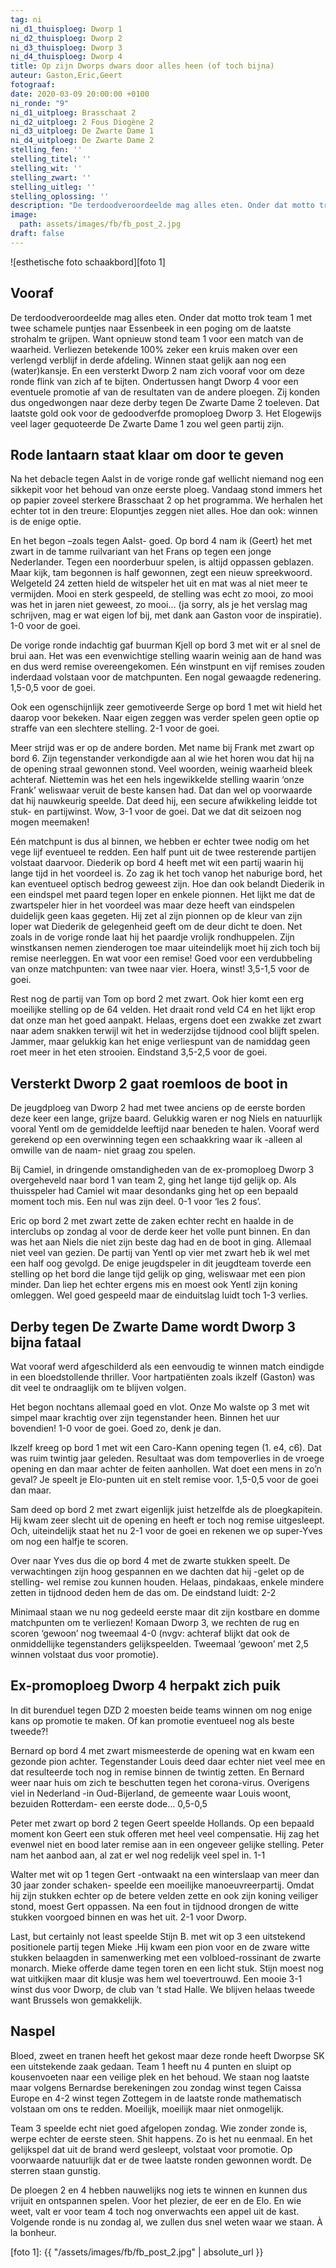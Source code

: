 ```yaml
---
tag: ni
ni_d1_thuisploeg: Dworp 1
ni_d2_thuisploeg: Dworp 2
ni_d3_thuisploeg: Dworp 3
ni_d4_thuisploeg: Dworp 4
title: Op zijn Dworps dwars door alles heen (of toch bijna)
auteur: Gaston,Eric,Geert
fotograaf: 
date: 2020-03-09 20:00:00 +0100
ni_ronde: "9"
ni_d1_uitploeg: Brasschaat 2
ni_d2_uitploeg: 2 Fous Diogène 2
ni_d3_uitploeg: De Zwarte Dame 1
ni_d4_uitploeg: De Zwarte Dame 2
stelling_fen: ''
stelling_titel: ''
stelling_wit: ''
stelling_zwart: ''
stelling_uitleg: ''
stelling_oplossing: ''
description: "De terdoodveroordeelde mag alles eten. Onder dat motto trok team 1 met twee schamele puntjes naar Essenbeek in een poging om de laatste strohalm te grijpen."
image:
  path: assets/images/fb/fb_post_2.jpg
draft: false
---
```

![esthetische foto  schaakbord][foto 1]

## Vooraf

De terdoodveroordeelde mag alles eten. Onder dat motto trok team 1 met twee schamele puntjes naar Essenbeek in een poging om de laatste strohalm te grijpen. Want opnieuw stond team 1 voor een match van de waarheid. Verliezen betekende 100% zeker een kruis maken over een verlengd verblijf in derde afdeling. Winnen staat gelijk aan nog een (water)kansje. En een versterkt Dworp 2 nam zich vooraf voor om deze ronde flink van zich af te bijten. Ondertussen hangt Dworp 4 voor een eventuele promotie af van de resultaten van de andere ploegen. Zij konden dus ongedwongen naar deze derby tegen De Zwarte Dame 2 toeleven. Dat laatste gold ook voor de gedoodverfde promoploeg Dworp 3. Het Elogewijs veel lager gequoteerde De Zwarte Dame 1 zou wel geen partij zijn.<!--more-->

## Rode lantaarn staat klaar om door te geven

Na het debacle tegen Aalst in de vorige ronde gaf wellicht niemand nog een sikkepit voor het behoud van onze eerste ploeg. Vandaag stond immers het op papier zoveel sterkere Brasschaat 2 op het programma. We herhalen het echter tot in den treure: Elopuntjes zeggen niet alles. Hoe dan ook: winnen is de enige optie.

En het begon –zoals tegen Aalst- goed. Op bord 4 nam ik (Geert) het met zwart in de tamme ruilvariant van het Frans op tegen een jonge Nederlander. Tegen een noorderbuur spelen, is altijd oppassen geblazen. Maar kijk, tam begonnen is half gewonnen, zegt een nieuw spreekwoord. Welgeteld 24 zetten hield de witspeler het uit en mat was al niet meer te vermijden. Mooi en sterk gespeeld, de stelling was echt zo mooi, zo mooi was het in jaren niet geweest, zo mooi… (ja sorry, als je het verslag mag schrijven, mag er wat eigen lof bij, met dank aan Gaston voor de inspiratie). 1-0 voor de goei.

De vorige ronde indachtig gaf buurman Kjell op bord 3 met wit er al snel de brui aan. Het was een evenwichtige stelling waarin weinig aan de hand was en dus werd remise overeengekomen. Eén winstpunt en vijf remises zouden inderdaad volstaan voor de matchpunten. Een nogal gewaagde redenering. 1,5-0,5 voor de goei.

Ook een ogenschijnlijk zeer gemotiveerde Serge op bord 1 met wit hield het daarop voor bekeken. Naar eigen zeggen was verder spelen geen optie op straffe van een slechtere stelling. 2-1 voor de goei.

Meer strijd was er op de andere borden. Met name bij Frank met zwart op bord 6. Zijn tegenstander verkondigde aan al wie het horen wou dat hij na de opening straal gewonnen stond. Veel woorden, weinig waarheid bleek achteraf. Niettemin was het een hels ingewikkelde stelling waarin ‘onze Frank’ weliswaar veruit de beste kansen had. Dat dan wel op voorwaarde dat hij nauwkeurig speelde. Dat deed hij, een secure afwikkeling leidde tot stuk- en partijwinst. Wow, 3-1 voor de goei. Dat we dat dit seizoen nog mogen meemaken!

Eén matchpunt is dus al binnen, we hebben er echter twee nodig om het vege lijf eventueel te redden. Een half punt uit de twee resterende partijen volstaat daarvoor. Diederik op bord 4 heeft met wit een partij waarin hij lange tijd in het voordeel is. Zo zag ik het toch vanop het naburige bord, het kan eventueel optisch bedrog geweest zijn. Hoe dan ook belandt Diederik in een eindspel met paard tegen loper en enkele pionnen. Het lijkt me dat de zwartspeler hier in het voordeel was maar deze heeft van eindspelen duidelijk geen kaas gegeten. Hij zet al zijn pionnen op de kleur van zijn loper wat Diederik de gelegenheid geeft om de deur dicht te doen. Net zoals in de vorige ronde laat hij het paardje vrolijk rondhuppelen. Zijn winstkansen nemen zienderogen toe maar uiteindelijk moet hij zich toch bij remise neerleggen. En wat voor een remise! Goed voor een verdubbeling van onze matchpunten: van twee naar vier. Hoera, winst! 3,5-1,5 voor de goei.

Rest nog de partij van Tom op bord 2 met zwart. Ook hier komt een erg moeilijke stelling op de 64 velden. Het draait rond veld C4 en het lijkt erop dat onze man het goed aanpakt. Helaas, ergens doet een zwakke zet zwart naar adem snakken terwijl wit het in wederzijdse tijdnood cool blijft spelen. Jammer, maar gelukkig kan het enige verliespunt van de namiddag geen roet meer in het eten strooien. Eindstand 3,5-2,5 voor de goei.

## Versterkt Dworp 2 gaat roemloos de boot in

De jeugdploeg van Dworp 2 had met twee anciens op de eerste borden deze keer een lange, grijze baard. Gelukkig waren er nog Niels en natuurlijk vooral Yentl om de gemiddelde leeftijd naar beneden te halen. Vooraf werd gerekend op een overwinning tegen een schaakkring waar ik -alleen al omwille van de naam- niet graag zou spelen.

Bij Camiel, in dringende omstandigheden van de ex-promoploeg Dworp 3 overgeheveld naar bord 1 van team 2, ging het lange tijd gelijk op. Als thuisspeler had Camiel wit maar desondanks ging het op een bepaald moment toch mis. Een nul was zijn deel. 0-1 voor ‘les 2 fous’.

Eric op bord 2 met zwart zette de zaken echter recht en haalde in de interclubs op zondag al voor de derde keer het volle punt binnen. En dan was het aan Niels die niet zijn beste dag had en de boot in ging. Allemaal niet veel van gezien. De partij van Yentl op vier met zwart heb ik wel met een half oog gevolgd. De enige jeugdspeler in dit jeugdteam toverde een stelling op het bord die lange tijd gelijk op ging, weliswaar met een pion minder. Dan liep het echter ergens mis en moest ook Yentl zijn koning omleggen. Wel goed gespeeld maar de einduitslag luidt toch 1-3 verlies.

## Derby tegen De Zwarte Dame wordt Dworp 3 bijna fataal

Wat vooraf werd afgeschilderd als een eenvoudig te winnen match eindigde in een bloedstollende thriller. Voor hartpatiënten zoals ikzelf (Gaston) was dit veel te ondraaglijk om te blijven volgen.

Het begon nochtans allemaal goed en vlot. Onze Mo walste op 3 met wit simpel maar krachtig over zijn tegenstander heen. Binnen het uur bovendien! 1-0 voor de goei. Goed zo, denk je dan.

Ikzelf kreeg op bord 1 met wit een Caro-Kann opening tegen (1. e4, c6). Dat was ruim twintig jaar geleden. Resultaat was dom tempoverlies in de vroege opening en dan maar achter de feiten aanhollen. Wat doet een mens in zo’n geval? Je speelt je Elo-punten uit en stelt remise voor. 1,5-0,5 voor de goei dan maar.

Sam deed op bord 2 met zwart eigenlijk juist hetzelfde als de ploegkapitein. Hij kwam zeer slecht uit de opening en heeft er toch nog remise uitgesleept. Och, uiteindelijk staat het nu 2-1 voor de goei en rekenen we op super-Yves om nog een halfje te scoren.

Over naar Yves dus die op bord 4 met de zwarte stukken speelt. De verwachtingen zijn hoog gespannen en we dachten dat hij -gelet op de stelling- wel remise zou kunnen houden. Helaas, pindakaas, enkele mindere zetten in tijdnood deden hem de das om. De eindstand luidt: 2-2

Minimaal staan we nu nog gedeeld eerste maar dit zijn kostbare en domme matchpunten om te verliezen! Komaan Dworp 3, we rechten de rug en scoren ‘gewoon’ nog tweemaal 4-0 (nvgv: achteraf blijkt dat ook de onmiddellijke tegenstanders gelijkspeelden. Tweemaal ‘gewoon’ met 2,5 winnen volstaat dus voor promotie).

## Ex-promoploeg Dworp 4 herpakt zich puik

In dit burenduel tegen DZD 2 moesten beide teams winnen om nog enige kans op promotie te maken. Of kan promotie eventueel nog als beste tweede?!

Bernard op bord 4 met zwart mismeesterde de opening wat en kwam een gezonde pion achter. Tegenstander Louis deed daar echter niet veel mee en dat resulteerde toch nog in remise binnen de twintig zetten. En Bernard weer naar huis om zich te beschutten tegen het corona-virus. Overigens viel in Nederland -in Oud-Bijerland, de gemeente waar Louis woont, bezuiden Rotterdam- een eerste dode... 0,5-0,5

Peter met zwart op bord 2 tegen Geert speelde Hollands. Op een bepaald moment kon Geert een stuk offeren met heel veel compensatie. Hij zag het evenwel niet en bood later remise aan in een ongeveer gelijke stelling. Peter nam het aanbod aan, al zat er wel nog redelijk veel spel in. 1-1

Walter met wit op 1 tegen Gert -ontwaakt na een winterslaap van meer dan 30 jaar zonder schaken- speelde een moeilijke manoeuvreerpartij. Omdat hij zijn stukken echter op de betere velden zette en ook zijn koning veiliger stond, moest Gert oppassen. Na een fout in tijdnood drongen de witte stukken voorgoed binnen en was het uit. 2-1 voor Dworp.

Last, but certainly not least speelde Stijn B. met wit op 3 een uitstekend positionele partij tegen Mieke .Hij kwam een pion voor en de zware witte stukken belaagden in samenwerking met een volbloed-rossinant de zwarte monarch. Mieke offerde dame tegen toren en een licht stuk. Stijn moest nog wat uitkijken maar dit klusje was hem wel toevertrouwd. Een mooie 3-1 winst dus voor Dworp, de club van ’t stad Halle. We blijven helaas tweede want Brussels won gemakkelijk.

## Naspel

Bloed, zweet en tranen heeft het gekost maar deze ronde heeft Dworpse SK een uitstekende zaak gedaan. Team 1 heeft nu 4 punten en sluipt op kousenvoeten naar een veilige plek en het behoud. We staan nog laatste maar volgens Bernardse berekeningen zou zondag winst tegen Caissa Europe en 4-2 winst tegen Zottegem in de laatste ronde mathematisch volstaan om ons te redden. Moeilijk, moeilijk maar niet onmogelijk.

Team 3 speelde echt niet goed afgelopen zondag. Wie zonder zonde is, werpe echter de eerste steen. Shit happens. Zo is het nu eenmaal. En het gelijkspel dat uit de brand werd gesleept, volstaat voor promotie. Op voorwaarde natuurlijk dat er de twee laatste ronden gewonnen wordt. De sterren staan gunstig.

De ploegen 2 en 4 hebben nauwelijks nog iets te winnen en kunnen dus vrijuit en ontspannen spelen. Voor het plezier, de eer en de Elo. En wie weet, valt er voor team 4 toch nog onverwachts een appel uit de kast. Volgende ronde is nu zondag al, we zullen dus snel weten waar we staan. À la bonheur.

[foto 1]: {{ "/assets/images/fb/fb_post_2.jpg" | absolute_url }}
